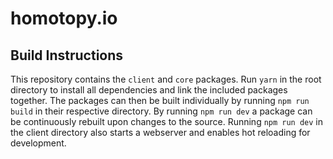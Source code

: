 # homotopy.io


## Build Instructions

This repository contains the `client` and `core` packages. Run `yarn` in the
root directory to install all dependencies and link the included packages
together. The packages can then be built individually by running `npm run
build` in their respective directory. By running `npm run dev` a package can
be continuously rebuilt upon changes to the source. Running `npm run dev` in
the client directory also starts a webserver and enables hot reloading for
development.
